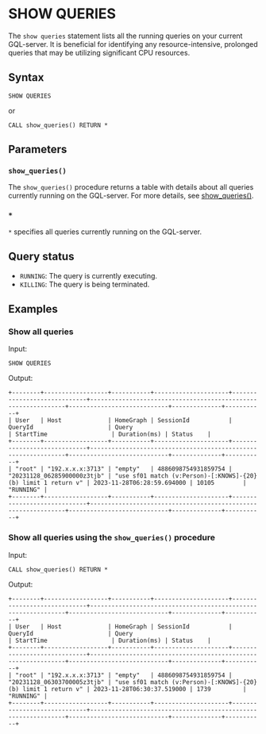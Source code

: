 # SHOW QUERIES

The `show queries` statement lists all the running queries on your current GQL-server. It is beneficial for identifying any resource-intensive, prolonged queries that may be utilizing significant CPU resources.

## Syntax

```
SHOW QUERIES
```

or

```
CALL show_queries() RETURN *
```

## Parameters

### `show_queries()`

The `show_queries()` procedure returns a table with details about all queries currently running on the GQL-server. For more details, see [show_queries()](../../procedures/show-quereis.md).

### `*`

`*` specifies all queries currently running on the GQL-server.

## Query status

- `RUNNING`: The query is currently executing.
- `KILLING`: The query is being terminated.

## Examples

### Show all queries

Input:

```
SHOW QUERIES
```


Output:

```
+--------+------------------+-----------+---------------------+-----------------------------+---------------------------------------------------------------+----------------------------+--------------+-----------+
| User   | Host             | HomeGraph | SessionId           | QueryId                     | Query                                                         | StartTime                  | Duration(ms) | Status    |
+--------+------------------+-----------+---------------------+-----------------------------+---------------------------------------------------------------+----------------------------+--------------+-----------+
| "root" | "192.x.x.x:3713" | "empty"   | 4886098754931859754 | "20231128_06285900000z3tjb" | "use sf01 match (v:Person)-[:KNOWS]-{20}(b) limit 1 return v" | 2023-11-28T06:28:59.694000 | 10105        | "RUNNING" |
+--------+------------------+-----------+---------------------+-----------------------------+---------------------------------------------------------------+----------------------------+--------------+-----------+

```

### Show all queries using the `show_queries()` procedure

Input:

```
CALL show_queries() RETURN *
```

Output:

```
+--------+------------------+-----------+---------------------+-----------------------------+---------------------------------------------------------------+----------------------------+--------------+-----------+
| User   | Host             | HomeGraph | SessionId           | QueryId                     | Query                                                         | StartTime                  | Duration(ms) | Status    |
+--------+------------------+-----------+---------------------+-----------------------------+---------------------------------------------------------------+----------------------------+--------------+-----------+
| "root" | "192.x.x.x:3713" | "empty"   | 4886098754931859754 | "20231128_06303700005z3tjb" | "use sf01 match (v:Person)-[:KNOWS]-{20}(b) limit 1 return v" | 2023-11-28T06:30:37.519000 | 1739         | "RUNNING" |
+--------+------------------+-----------+---------------------+-----------------------------+---------------------------------------------------------------+----------------------------+--------------+-----------+
```
